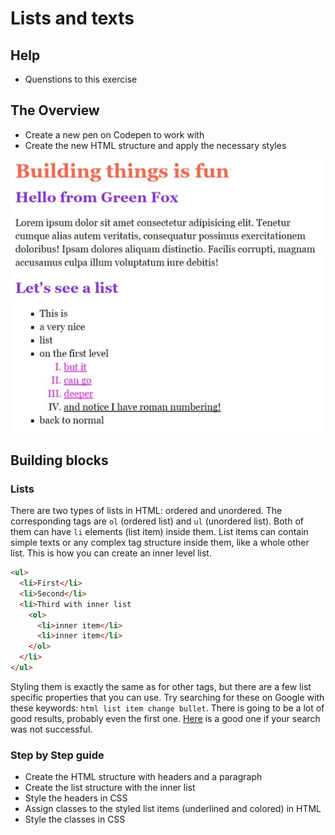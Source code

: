 # Lists and texts

## Help

- Quenstions to this exercise

## The Overview

- Create a new pen on Codepen to work with
- Create the new HTML structure and apply the necessary styles

![lists and texts](assets/04.png)

## Building blocks

### Lists

There are two types of lists in HTML: ordered and unordered. The corresponding tags are `ol` (ordered list) and `ul` (unordered list). Both of them can have `li` elements (list item) inside them. List items can contain simple texts or any complex tag structure inside them, like a whole other list. This is how you can create an inner level list.

```html
<ul>
  <li>First</li>
  <li>Second</li>
  <li>Third with inner list
    <ol>
      <li>inner item</li>
      <li>inner item</li>
    </ol>
  </li>
</ul>
```

Styling them is exactly the same as for other tags, but there are a few list specific properties that you can use. Try searching for these on Google with these keywords: `html list item change bullet`. There is going to be a lot of good results, probably even the first one. [Here](https://developer.mozilla.org/en-US/docs/Learn/CSS/Styling_text/Styling_lists) is a good one if your search was not successful.

### Step by Step guide

- Create the HTML structure with headers and a paragraph
- Create the list structure with the inner list
- Style the headers in CSS
- Assign classes to the styled list items (underlined and colored) in HTML
- Style the classes in CSS
